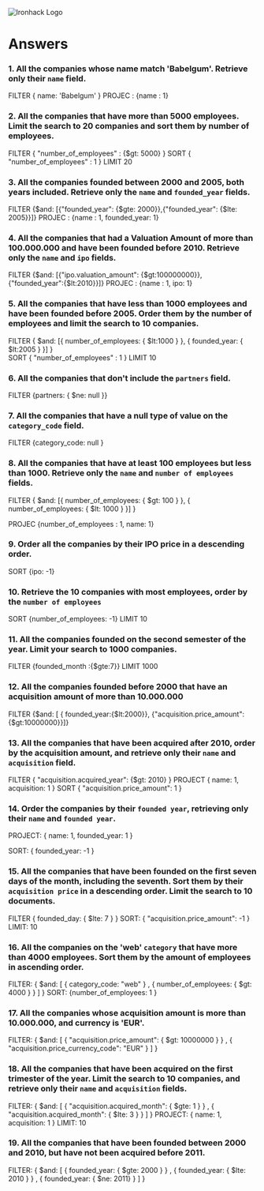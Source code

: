 ![Ironhack Logo](https://i.imgur.com/1QgrNNw.png)

# Answers

### 1. All the companies whose name match 'Babelgum'. Retrieve only their `name` field.
FILTER { name: 'Babelgum' }
PROJEC : {name : 1}


### 2. All the companies that have more than 5000 employees. Limit the search to 20 companies and sort them by **number of employees**.
FILTER { "number_of_employees" : {$gt: 5000} }
 SORT { "number_of_employees" :  1 }
 LIMIT 20


### 3. All the companies founded between 2000 and 2005, both years included. Retrieve only the `name` and `founded_year` fields.

FILTER  {$and: [{"founded_year": {$gte: 2000}},{"founded_year": {$lte: 2005}}]}
PROJEC : {name : 1, founded_year: 1} 

### 4. All the companies that had a Valuation Amount of more than 100.000.000 and have been founded before 2010. Retrieve only the `name` and `ipo` fields.

FILTER {$and: [{"ipo.valuation_amount": {$gt:100000000}}, {"founded_year":{$lt:2010}}]} 
PROJEC : {name : 1, ipo: 1} 


### 5. All the companies that have less than 1000 employees and have been founded before 2005. Order them by the number of employees and limit the search to 10 companies.
 FILTER { $and: [{ number_of_employees: { $lt:1000 } }, { founded_year: { $lt:2005 } }] }  
 SORT { "number_of_employees" :  1 }
 LIMIT 10


### 6. All the companies that don't include the `partners` field.

FILTER {partners: { $ne: null }}

### 7. All the companies that have a null type of value on the `category_code` field.

FILTER {category_code: null }


### 8. All the companies that have at least 100 employees but less than 1000. Retrieve only the `name` and `number of employees` fields.

FILTER { $and: [{ number_of_employees: { $gt: 100 } }, { number_of_employees: { $lt: 1000 } }] }

PROJEC  {number_of_employees : 1, name: 1} 

### 9. Order all the companies by their IPO price in a descending order.

SORT {ipo: -1}


### 10. Retrieve the 10 companies with most employees, order by the `number of employees`

SORT {number_of_employees: -1}
LIMIT 10



### 11. All the companies founded on the second semester of the year. Limit your search to 1000 companies.

FILTER {founded_month :{$gte:7}}
LIMIT 1000


### 12. All the companies founded before 2000 that have an acquisition amount of more than 10.000.000

FILTER {$and: [ { founded_year:{$lt:2000}}, {"acquisition.price_amount":{$gt:10000000}}]}


### 13. All the companies that have been acquired after 2010, order by the acquisition amount, and retrieve only their `name` and `acquisition` field.

FILTER { "acquisition.acquired_year": {$gt: 2010} }
PROJECT { name: 1, acquisition: 1 }
SORT { "acquisition.price_amount": 1 }


### 14. Order the companies by their `founded year`, retrieving only their `name` and `founded year`.

PROJECT: { name: 1, founded_year: 1 }

SORT: { founded_year: -1 }

### 15. All the companies that have been founded on the first seven days of the month, including the seventh. Sort them by their `acquisition price` in a descending order. Limit the search to 10 documents.

FILTER { founded_day: { $lte: 7 } } 
SORT: { "acquisition.price_amount": -1 }
LIMIT: 10

### 16. All the companies on the 'web' `category` that have more than 4000 employees. Sort them by the amount of employees in ascending order.

FILTER: { $and: [ { category_code: "web" } , { number_of_employees: { $gt: 4000 } } ] }
SORT: {number_of_employees: 1 }


### 17. All the companies whose acquisition amount is more than 10.000.000, and currency is 'EUR'.

FILTER: { $and: [ { "acquisition.price_amount": { $gt: 10000000 } } , { "acquisition.price_currency_code": "EUR" } ] }


### 18. All the companies that have been acquired on the first trimester of the year. Limit the search to 10 companies, and retrieve only their `name` and `acquisition` fields.

FILTER: { $and: [ { "acquisition.acquired_month": { $gte: 1 } } , { "acquisition.acquired_month": { $lte: 3 } } ] }
PROJECT: { name: 1, acquisition: 1 }
LIMIT: 10


### 19. All the companies that have been founded between 2000 and 2010, but have not been acquired before 2011.

FILTER: { $and: [ { founded_year: { $gte: 2000 } } , { founded_year: { $lte: 2010 } } , { founded_year: { $ne: 2011} } ] }
 